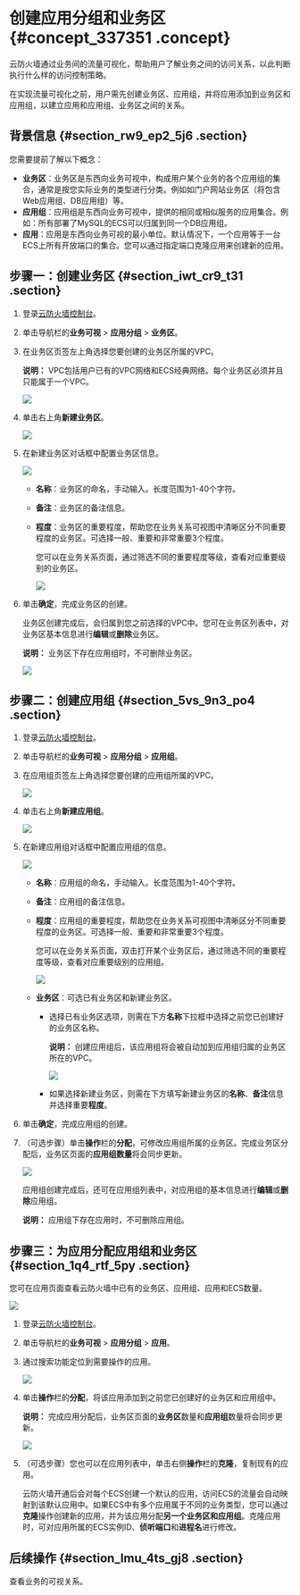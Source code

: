 # 创建应用分组和业务区 {#concept_337351 .concept}

云防火墙通过业务间的流量可视化，帮助用户了解业务之间的访问关系，以此判断执行什么样的访问控制策略。

在实现流量可视化之前，用户需先创建业务区、应用组，并将应用添加到业务区和应用组，以建立应用和应用组、业务区之间的关系。

## 背景信息 {#section_rw9_ep2_5j6 .section}

您需要提前了解以下概念：

-   **业务区**：业务区是东西向业务可视中，构成用户某个业务的各个应用组的集合，通常是按您实际业务的类型进行分类。例如如门户网站业务区（将包含Web应用组、DB应用组）等。
-   **应用组**：应用组是东西向业务可视中，提供的相同或相似服务的应用集合。例如：所有部署了MySQL的ECS可以归属到同一个DB应用组。
-   **应用**：应用是东西向业务可视的最小单位。默认情况下，一个应用等于一台ECS上所有开放端口的集合。您可以通过指定端口克隆应用来创建新的应用。

## 步骤一：创建业务区 {#section_iwt_cr9_t31 .section}

1.  登录[云防火墙控制台](https://yundun.console.aliyun.com/?p=cfwnext#/overview)。
2.  单击导航栏的**业务可视** \> **应用分组** \> **业务区**。
3.  在业务区页签左上角选择您要创建的业务区所属的VPC。

    **说明：** VPC包括用户已有的VPC网络和ECS经典网络。每个业务区必须并且只能属于一个VPC。

    ![](http://static-aliyun-doc.oss-cn-hangzhou.aliyuncs.com/assets/img/275125/155920475548236_zh-CN.png)

4.  单击右上角**新建业务区**。

    ![](http://static-aliyun-doc.oss-cn-hangzhou.aliyuncs.com/assets/img/275125/155920475548190_zh-CN.png)

5.  在新建业务区对话框中配置业务区信息。

    ![](http://static-aliyun-doc.oss-cn-hangzhou.aliyuncs.com/assets/img/275125/155920475648191_zh-CN.png)

    -   **名称**：业务区的命名，手动输入。长度范围为1-40个字符。
    -   **备注**：业务区的备注信息。
    -   **程度**：业务区的重要程度，帮助您在业务关系可视图中清晰区分不同重要程度的业务区。可选择一般、重要和非常重要3个程度。

        您可以在业务关系页面，通过筛选不同的重要程度等级，查看对应重要级别的业务区。

        ![](http://static-aliyun-doc.oss-cn-hangzhou.aliyuncs.com/assets/img/275125/155920475648239_zh-CN.png)

6.  单击**确定**，完成业务区的创建。

    业务区创建完成后，会归属到您之前选择的VPC中。您可在业务区列表中，对业务区基本信息进行**编辑**或**删除**业务区。

    **说明：** 业务区下存在应用组时，不可删除业务区。

    ![](http://static-aliyun-doc.oss-cn-hangzhou.aliyuncs.com/assets/img/275125/155920475648192_zh-CN.png)


## 步骤二：创建应用组 {#section_5vs_9n3_po4 .section}

1.  登录[云防火墙控制台](https://yundun.console.aliyun.com/?p=cfwnext#/overview)。
2.  单击导航栏的**业务可视** \> **应用分组** \> **应用组**。
3.  在应用组页签左上角选择您要创建的应用组所属的VPC。

    ![](http://static-aliyun-doc.oss-cn-hangzhou.aliyuncs.com/assets/img/275125/155920475648237_zh-CN.png)

4.  单击右上角**新建应用组**。

    ![](http://static-aliyun-doc.oss-cn-hangzhou.aliyuncs.com/assets/img/275125/155920475648193_zh-CN.png)

5.  在新建应用组对话框中配置应用组的信息。

    ![](http://static-aliyun-doc.oss-cn-hangzhou.aliyuncs.com/assets/img/275125/155920475748194_zh-CN.png)

    -   **名称**：应用组的命名，手动输入。长度范围为1-40个字符。
    -   **备注**：应用组的备注信息。
    -   **程度**：应用组的重要程度，帮助您在业务关系可视图中清晰区分不同重要程度的业务区。可选择一般、重要和非常重要3个程度。

        您可以在业务关系页面，双击打开某个业务区后，通过筛选不同的重要程度等级，查看对应重要级别的应用组。

        ![](http://static-aliyun-doc.oss-cn-hangzhou.aliyuncs.com/assets/img/275125/155920475748251_zh-CN.png)

    -   **业务区**：可选已有业务区和新建业务区。
        -   选择已有业务区选项，则需在下方**名称**下拉框中选择之前您已创建好的业务区名称。

            **说明：** 创建应用组后，该应用组将会被自动加到应用组归属的业务区所在的VPC。

            ![](http://static-aliyun-doc.oss-cn-hangzhou.aliyuncs.com/assets/img/275125/155920475748249_zh-CN.png)

        -   如果选择新建业务区，则需在下方填写新建业务区的**名称**、**备注**信息并选择重要**程度**。
6.  单击**确定**，完成应用组的创建。
7.  （可选步骤）单击**操作**栏的**分配**，可修改应用组所属的业务区。完成业务区分配后，业务区页面的**应用组数量**将会同步更新。

    ![](http://static-aliyun-doc.oss-cn-hangzhou.aliyuncs.com/assets/img/275125/155920475748257_zh-CN.png)

    应用组创建完成后，还可在应用组列表中，对应用组的基本信息进行**编辑**或**删除**应用组。

    **说明：** 应用组下存在应用时，不可删除应用组。


## 步骤三：为应用分配应用组和业务区 {#section_1q4_rtf_5py .section}

您可在应用页面查看云防火墙中已有的业务区、应用组、应用和ECS数量。

![](http://static-aliyun-doc.oss-cn-hangzhou.aliyuncs.com/assets/img/275125/155920475748198_zh-CN.png)

1.  登录[云防火墙控制台](https://yundun.console.aliyun.com/?p=cfwnext#/overview)。
2.  单击导航栏的**业务可视** \> **应用分组** \> **应用**。
3.  通过搜索功能定位到需要操作的应用。

    ![](http://static-aliyun-doc.oss-cn-hangzhou.aliyuncs.com/assets/img/275125/155920475748258_zh-CN.png)

4.  单击**操作**栏的**分配**，将该应用添加到之前您已创建好的业务区和应用组中。

    **说明：** 完成应用分配后，业务区页面的**业务区**数量和**应用组**数量将会同步更新。

    ![](http://static-aliyun-doc.oss-cn-hangzhou.aliyuncs.com/assets/img/275125/155920475748196_zh-CN.png)

5.  （可选步骤）您也可以在应用列表中，单击右侧**操作**栏的**克隆**，复制现有的应用。

    云防火墙开通后会对每个ECS创建一个默认的应用，访问ECS的流量会自动映射到该默认应用中。如果ECS中有多个应用属于不同的业务类型，您可以通过**克隆**操作创建新的应用，并为该应用分配**另一个业务区和应用组**。克隆应用时，可对应用所属的ECS实例ID、**侦听端口**和**进程名**进行修改。


## 后续操作 {#section_lmu_4ts_gj8 .section}

查看业务的可视关系。

